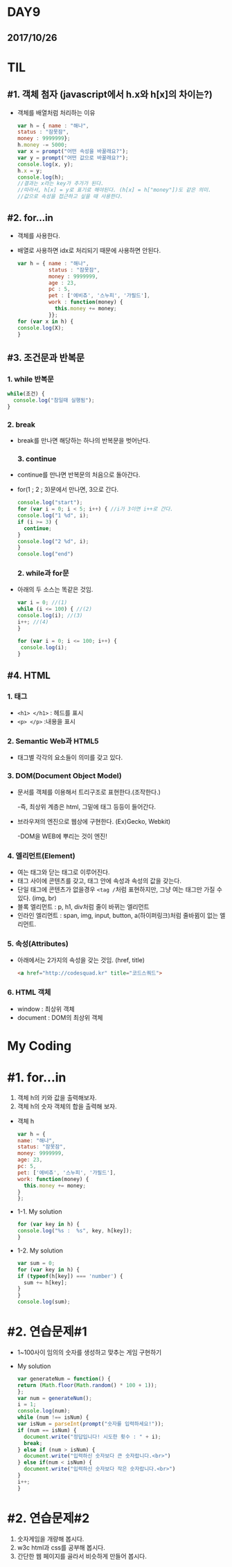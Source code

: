 # DAY9

## 2017/10/26

# TIL

## #1\. 객체 첨자 (javascript에서 h.x와 h[x]의 차이는?)

- 객체를 배열처럼 처리하는 이유

  ```javascript
  var h = { name : "해나",
  status : "잠못잠",
  money : 9999999};
  h.money -= 5000;
  var x = prompt("어떤 속성을 바꿀래요?");
  var y = prompt("어떤 값으로 바꿀래요?");
  console.log(x, y);
  h.x = y;
  console.log(h);
  //결과는 x라는 key가 추가가 된다.
  //따라서, h[x] = y로 표기로 해야된다. (h[x] = h["money"])도 같은 의미.
  //값으로 속성을 접근하고 싶을 때 사용한다.
  ```

## #2\. for...in

- 객체를 사용한다.
- 배열로 사용하면 idx로 처리되기 때문에 사용하면 안된다.

  ```javascript
  var h = { name : "해나",
            status : "잠못잠",
            money : 9999999,
            age : 23,
            pc : 5,
            pet : ['에비츄', '스누피', '가필드'],
            work : function(money) {
              this.money += money;
            }};
  for (var x in h) {
  console.log(X);
  }
  ```

## #3\. 조건문과 반복문

### 1\. while 반복문

```javascript
while(조건) {
  console.log("참일때 실행됨");
}
```

### 2\. break

- break를 만나면 해당하는 하나의 반복문을 벗어난다.

  ### 3\. continue

- continue를 만나면 반복문의 처음으로 돌아간다.

- for(1 ; 2 ; 3)문에서 만나면, 3으로 간다.

  ```javascript
  console.log("start");
  for (var i = 0; i < 5; i++) { //i가 3이면 i++로 간다.
  console.log("1 %d", i);
  if (i >= 3) {
    continue;
  }
  console.log("2 %d", i);
  }
  console.log("end")
  ```

  ### 2\. while과 for문

- 아래의 두 소스는 똑같은 것임.
  ```javascript
  var i = 0; //(1)
  while (i <= 100) { //(2)
  console.log(i); //(3)
  i++; //(4)
  }
  ```
  ```javascript
  for (var i = 0; i <= 100; i++) {
   console.log(i);
  }
  ```

## #4\. HTML
### 1. 태그
- ```<h1> </h1>``` : 헤드를 표시
- ```<p> </p>``` :내용을 표시
### 2. Semantic Web과 HTML5
- 태그별 각각의 요소들이 의미를 갖고 있다.
### 3. DOM(Document Object Model)
- 문서를 객체를 이용해서 트리구조로 표현한다.(조작한다.)

  -즉, 최상위 계층은 html, 그밑에 태그 등등이 들어간다.
- 브라우져의 엔진으로 웹상에 구현한다. (Ex)Gecko, Webkit)

  -DOM을 WEB에 뿌리는 것이 엔진!
### 4. 엘리먼트(Element)
- 여는 태그와 닫는 태그로 이루어진다.
- 태그 사이에 콘텐츠를 갖고, 태그 안에 속성과 속성의 값을 갖는다.
- 단일 태그에 콘텐츠가 없을경우 ```<tag /```처럼 표현하지만, 그냥 여는 태그만 가질 수 있다. (img, br)
- 블록 엘리먼트 : p, h1, div처럼 줄이 바뀌는 엘리먼트
- 인라인 엘리먼트 : span, img, input, button, a(하이퍼링크)처럼 줄바뀜이 없는 엘리먼트.
### 5. 속성(Attributes)
- 아래에서는 2가지의 속성을 갖는 것임. (href, title)

  ```html
  <a href="http://codesquad.kr" title="코드스쿼드">
  ```
### 6. HTML 객체
- window : 최상위 객체
- document : DOM의 최상위 객체
# My Coding

# #1\. for...in
1. 객체 h의 키와 값을 출력해보자.
2. 객체 h의 숫자 객체의 합을 출력해 보자.

- 객체 h

  ```javascript
  var h = {
  name: "해나",
  status: "잠못잠",
  money: 9999999,
  age: 23,
  pc: 5,
  pet: ['에비츄', '스누피', '가필드'],
  work: function(money) {
    this.money += money;
  }
  };
  ```

- 1-1\. My solution

  ```javascript
  for (var key in h) {
  console.log("%s :  %s", key, h[key]);
  }
  ```

- 1-2\. My solution

  ```javascript
  var sum = 0;
  for (var key in h) {
  if (typeof(h[key]) === 'number') {
    sum += h[key];
  }
  }
  console.log(sum);
  ```
# #2\. 연습문제#1

- 1~100사이 임의의 숫자를 생성하고 맞추는 게임 구현하기
- My solution

  ```javascript
  var generateNum = function() {
  return (Math.floor(Math.random() * 100 + 1));
  };
  var num = generateNum();
  i = 1;
  console.log(num);
  while (num !== isNum) {
  var isNum = parseInt(prompt("숫자를 입력하세요!"));
  if (num == isNum) {
    document.write("정답입니다! 시도한 횟수 : " + i);
    break;
  } else if (num > isNum) {
    document.write("입력하신 숫자보다 큰 숫자랍니다.<br>")
  } else if(num < isNum) {
    document.write("입력하신 숫자보다 작은 숫자랍니다.<br>")
  }
  i++;
  }
  ```

# #2\. 연습문제#2

1. 숫자게임을 개량해 봅시다.
2. w3c html과 css를 공부해 봅시다.
3. 간단한 웹 페이지를 골라서 비슷하게 만들어 봅시다.
